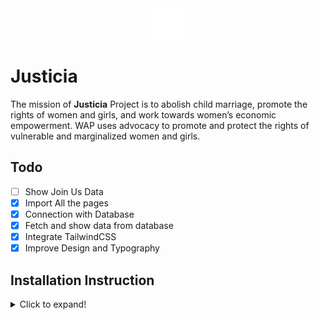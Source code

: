 <center style="backgroud-color : 'blue'">
<img src="./public/frontend/assets/logo.png" alt="Justicia Logo">
</center>

# Justicia
The mission of **Justicia** Project is to abolish child marriage, promote the rights of women and girls, and work towards women’s economic empowerment. WAP uses advocacy to promote and protect the rights of vulnerable and marginalized women and girls.

## Todo
- [ ] Show Join Us Data
- [x] Import All the pages
- [X] Connection with Database
- [x] Fetch and show data from database
- [x] Integrate TailwindCSS
- [x] Improve Design and Typography

## Installation Instruction
<details>
<summary>Click to expand!</summary>

-   Clone the Repository

    ```
    git clone https://github.com/saadh393/sximo.git
    ```

-   Import the [database.6.2.sql](https://github.com/saadh393/sximo/releases/tag/database)

-   Install Composer Dependencies

    ```
    composer install
    ```

-   Install NPM Dependencies (Optional)
    ```
    npm install
    ```
-   Generate an app encryption key

    ```
    php artisan key:generate
    ```

-   In the .env file, add database information to allow Laravel to connect to the database

-   Migrate the database

    ```
    php artisan migrate
    ```

-   Run the Application

    ```
    php artisan serve
    ```

-   Login with the Credentials
    ```
    dummyemail@email.com
    123@@123
    ```
</details>
